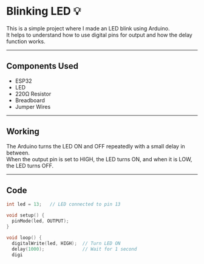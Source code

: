 # Blinking LED 💡

This is a simple project where I made an LED blink using Arduino.  
It helps to understand how to use digital pins for output and how the delay function works.

---

## Components Used
- ESP32
- LED
- 220Ω Resistor
- Breadboard
- Jumper Wires

---

## Working
The Arduino turns the LED ON and OFF repeatedly with a small delay in between.  
When the output pin is set to HIGH, the LED turns ON, and when it is LOW, the LED turns OFF.

---

## Code
```cpp
int led = 13;   // LED connected to pin 13

void setup() {
  pinMode(led, OUTPUT);
}

void loop() {
  digitalWrite(led, HIGH);  // Turn LED ON
  delay(1000);              // Wait for 1 second
  digi

